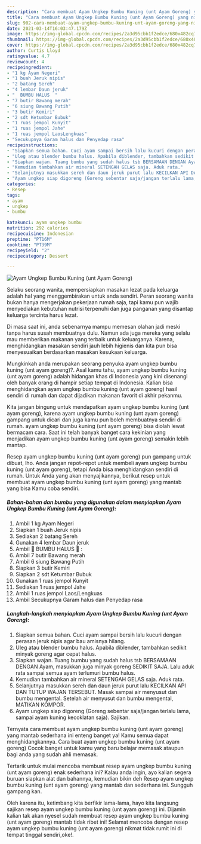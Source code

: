 ```yaml
---
description: "Cara membuat Ayam Ungkep Bumbu Kuning (unt Ayam Goreng) yang nikmat dan Mudah Dibuat"
title: "Cara membuat Ayam Ungkep Bumbu Kuning (unt Ayam Goreng) yang nikmat dan Mudah Dibuat"
slug: 902-cara-membuat-ayam-ungkep-bumbu-kuning-unt-ayam-goreng-yang-nikmat-dan-mudah-dibuat
date: 2021-03-14T16:03:47.179Z
image: https://img-global.cpcdn.com/recipes/2a3d95cbb1f2edce/680x482cq70/ayam-ungkep-bumbu-kuning-unt-ayam-goreng-foto-resep-utama.jpg
thumbnail: https://img-global.cpcdn.com/recipes/2a3d95cbb1f2edce/680x482cq70/ayam-ungkep-bumbu-kuning-unt-ayam-goreng-foto-resep-utama.jpg
cover: https://img-global.cpcdn.com/recipes/2a3d95cbb1f2edce/680x482cq70/ayam-ungkep-bumbu-kuning-unt-ayam-goreng-foto-resep-utama.jpg
author: Curtis Lloyd
ratingvalue: 4.7
reviewcount: 4
recipeingredient:
- "1 kg Ayam Negeri"
- "1 buah Jeruk nipis"
- "2 batang Sereh"
- "4 lembar Daun jeruk"
- "  BUMBU HALUS  "
- "7 butir Bawang merah"
- "6 siung Bawang Putih"
- "3 butir Kemiri"
- "2 sdt Ketumbar Bubuk"
- "1 ruas jempol Kunyit"
- "1 ruas jempol Jahe"
- "1 ruas jempol LaosLengkuas"
- "Secukupnya Garam halus dan Penyedap rasa"
recipeinstructions:
- "Siapkan semua bahan. Cuci ayam sampai bersih lalu kucuri dengan perasan jeruk nipis agar bau amisnya hilang."
- "Uleg atau blender bumbu halus. Apabila diblender, tambahkan sedikit minyak goreng agar cepat halus."
- "Siapkan wajan. Tuang bumbu yang sudah halus tsb BERSAMAAN DENGAN Ayam, masukkan juga minyak goreng SEDIKIT SAJA. Lalu aduk rata sampai semua ayam terlumuri bumbu halus."
- "Kemudian tambahkan air mineral SETENGAH GELAS saja. Aduk rata."
- "Selanjutnya masukkan sereh dan daun jeruk purut lalu KECILKAN API DAN TUTUP WAJAN TERSEBUT. Masak sampai air menyusut dan bumbu mengental. Setelah air menyusut dan bumbu mengental, MATIKAN KOMPOR."
- "Ayam ungkep siap digoreng (Goreng sebentar saja/jangan terlalu lama, sampai ayam kuning kecoklatan saja). Sajikan."
categories:
- Resep
tags:
- ayam
- ungkep
- bumbu

katakunci: ayam ungkep bumbu 
nutrition: 292 calories
recipecuisine: Indonesian
preptime: "PT16M"
cooktime: "PT39M"
recipeyield: "2"
recipecategory: Dessert

---
```



![Ayam Ungkep Bumbu Kuning (unt Ayam Goreng)](https://img-global.cpcdn.com/recipes/2a3d95cbb1f2edce/680x482cq70/ayam-ungkep-bumbu-kuning-unt-ayam-goreng-foto-resep-utama.jpg)

Selaku seorang wanita, mempersiapkan masakan lezat pada keluarga adalah hal yang menggembirakan untuk anda sendiri. Peran seorang  wanita bukan hanya mengerjakan pekerjaan rumah saja, tapi kamu pun wajib menyediakan kebutuhan nutrisi terpenuhi dan juga panganan yang disantap keluarga tercinta harus lezat.

Di masa  saat ini, anda sebenarnya mampu memesan olahan jadi meski tanpa harus susah membuatnya dulu. Namun ada juga mereka yang selalu mau memberikan makanan yang terbaik untuk keluarganya. Karena, menghidangkan masakan sendiri jauh lebih higienis dan kita pun bisa menyesuaikan berdasarkan masakan kesukaan keluarga. 



Mungkinkah anda merupakan seorang penyuka ayam ungkep bumbu kuning (unt ayam goreng)?. Asal kamu tahu, ayam ungkep bumbu kuning (unt ayam goreng) adalah hidangan khas di Indonesia yang kini disenangi oleh banyak orang di hampir setiap tempat di Indonesia. Kalian bisa menghidangkan ayam ungkep bumbu kuning (unt ayam goreng) hasil sendiri di rumah dan dapat dijadikan makanan favorit di akhir pekanmu.

Kita jangan bingung untuk mendapatkan ayam ungkep bumbu kuning (unt ayam goreng), karena ayam ungkep bumbu kuning (unt ayam goreng) gampang untuk dicari dan juga kamu pun boleh membuatnya sendiri di rumah. ayam ungkep bumbu kuning (unt ayam goreng) bisa diolah lewat bermacam cara. Saat ini telah banyak banget cara kekinian yang menjadikan ayam ungkep bumbu kuning (unt ayam goreng) semakin lebih mantap.

Resep ayam ungkep bumbu kuning (unt ayam goreng) pun gampang untuk dibuat, lho. Anda jangan repot-repot untuk membeli ayam ungkep bumbu kuning (unt ayam goreng), tetapi Anda bisa menghidangkan sendiri di rumah. Untuk Anda yang akan menyajikannya, berikut resep untuk membuat ayam ungkep bumbu kuning (unt ayam goreng) yang mantab yang bisa Kamu coba sendiri.

<!--inarticleads1-->

##### Bahan-bahan dan bumbu yang digunakan dalam menyiapkan Ayam Ungkep Bumbu Kuning (unt Ayam Goreng):

1. Ambil 1 kg Ayam Negeri
1. Siapkan 1 buah Jeruk nipis
1. Sediakan 2 batang Sereh
1. Gunakan 4 lembar Daun jeruk
1. Ambil  🌿 BUMBU HALUS 🌿 :
1. Ambil 7 butir Bawang merah
1. Ambil 6 siung Bawang Putih
1. Siapkan 3 butir Kemiri
1. Siapkan 2 sdt Ketumbar Bubuk
1. Gunakan 1 ruas jempol Kunyit
1. Sediakan 1 ruas jempol Jahe
1. Ambil 1 ruas jempol Laos/Lengkuas
1. Ambil Secukupnya Garam halus dan Penyedap rasa




<!--inarticleads2-->

##### Langkah-langkah menyiapkan Ayam Ungkep Bumbu Kuning (unt Ayam Goreng):

1. Siapkan semua bahan. Cuci ayam sampai bersih lalu kucuri dengan perasan jeruk nipis agar bau amisnya hilang.
1. Uleg atau blender bumbu halus. Apabila diblender, tambahkan sedikit minyak goreng agar cepat halus.
1. Siapkan wajan. Tuang bumbu yang sudah halus tsb BERSAMAAN DENGAN Ayam, masukkan juga minyak goreng SEDIKIT SAJA. Lalu aduk rata sampai semua ayam terlumuri bumbu halus.
1. Kemudian tambahkan air mineral SETENGAH GELAS saja. Aduk rata.
1. Selanjutnya masukkan sereh dan daun jeruk purut lalu KECILKAN API DAN TUTUP WAJAN TERSEBUT. Masak sampai air menyusut dan bumbu mengental. Setelah air menyusut dan bumbu mengental, MATIKAN KOMPOR.
1. Ayam ungkep siap digoreng (Goreng sebentar saja/jangan terlalu lama, sampai ayam kuning kecoklatan saja). Sajikan.




Ternyata cara membuat ayam ungkep bumbu kuning (unt ayam goreng) yang mantab sederhana ini enteng banget ya! Kamu semua dapat menghidangkannya. Cara buat ayam ungkep bumbu kuning (unt ayam goreng) Cocok banget untuk kamu yang baru belajar memasak ataupun bagi anda yang sudah ahli memasak.

Tertarik untuk mulai mencoba membuat resep ayam ungkep bumbu kuning (unt ayam goreng) enak sederhana ini? Kalau anda ingin, ayo kalian segera buruan siapkan alat dan bahannya, kemudian bikin deh Resep ayam ungkep bumbu kuning (unt ayam goreng) yang mantab dan sederhana ini. Sungguh gampang kan. 

Oleh karena itu, ketimbang kita berfikir lama-lama, hayo kita langsung sajikan resep ayam ungkep bumbu kuning (unt ayam goreng) ini. Dijamin kalian tak akan nyesel sudah membuat resep ayam ungkep bumbu kuning (unt ayam goreng) mantab tidak ribet ini! Selamat mencoba dengan resep ayam ungkep bumbu kuning (unt ayam goreng) nikmat tidak rumit ini di tempat tinggal sendiri,oke!.

